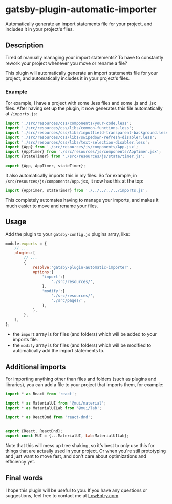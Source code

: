 # gatsby-plugin-automatic-importer

Automatically generate an import statements file for your project, and includes it in your project's files.

## Description

Tired of manually managing your import statements? To have to constantly rework your project whenever you move or rename a file?

This plugin will automatically generate an import statements file for your project, and automatically includes it in your project's files.

### Example

For example, I have a project with some .less files and some .js and .jsx files. After having set up the plugin, it now generates this file automatically at `/imports.js`:

```javascript
import './src/resources/css/components/your-code.less';
import './src/resources/css/libs/common-functions.less';
import './src/resources/css/libs/inputfield-transparent-background.less';
import './src/resources/css/libs/swipedown-refresh-disabler.less';
import './src/resources/css/libs/text-selection-disabler.less';
import {App} from './src/resources/js/components/App.jsx';
import {AppTimer} from './src/resources/js/components/AppTimer.jsx';
import {stateTimer} from './src/resources/js/state/timer.js';

export {App, AppTimer, stateTimer};
```

It also automatically imports this in my files. So for example, in `/src/resources/js/components/App.jsx`, it now has this at the top:

```javascript
import {AppTimer, stateTimer} from './../../../../imports.js';
```

This completely automates having to manage your imports, and makes it much easier to move and rename your files.

## Usage

Add the plugin to your `gatsby-config.js` plugins array, like:

```javascript
module.exports = {
    // ...
    plugins:[
        // ...
        {
            resolve:'gatsby-plugin-automatic-importer',
            options:{
                'import':[
                    './src/resources/',
                ],
                'modify':[
                    './src/resources/',
                    './src/pages/',
                ],
            },
        },
    ],
};
```

- the `import` array is for files (and folders) which will be added to your imports file.
- the `modify` array is for files (and folders) which will be modified to automatically add the import statements to.

## Additional imports

For importing anything other than files and folders (such as plugins and libraries), you can add a file to your project that imports them, for example:

```javascript
import * as React from 'react';

import * as MaterialUI from '@mui/material';
import * as MaterialUILab from '@mui/lab';

import * as ReactDnd from 'react-dnd';


export {React, ReactDnd};
export const MUI = {...MaterialUI, Lab:MaterialUILab};
```

Note that this will mess up tree shaking, so it's best to only use this for things that are actually used in your project. Or when you're still prototyping and just want to move fast, and don't care about optimizations and efficiency yet.

## Final words

I hope this plugin will be useful to you. If you have any questions or suggestions, feel free to contact me at [LowEntry.com](https://lowentry.com/).
